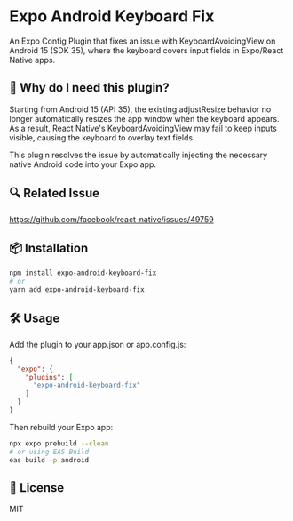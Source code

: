 # Expo Android Keyboard Fix
An Expo Config Plugin that fixes an issue with KeyboardAvoidingView on Android 15 (SDK 35), where the keyboard covers input fields in Expo/React Native apps.

## 🚨 Why do I need this plugin?
Starting from Android 15 (API 35), the existing adjustResize behavior no longer automatically resizes the app window when the keyboard appears. As a result, React Native's KeyboardAvoidingView may fail to keep inputs visible, causing the keyboard to overlay text fields.

This plugin resolves the issue by automatically injecting the necessary native Android code into your Expo app.

## 🔍 Related Issue
https://github.com/facebook/react-native/issues/49759


## 📦 Installation
```bash
npm install expo-android-keyboard-fix
# or
yarn add expo-android-keyboard-fix

```

## 🛠️ Usage
Add the plugin to your app.json or app.config.js:
```json
{
  "expo": {
    "plugins": [
      "expo-android-keyboard-fix"
    ]
  }
}


```

Then rebuild your Expo app:

```bash
npx expo prebuild --clean
# or using EAS Build
eas build -p android
```

## 📄 License
MIT